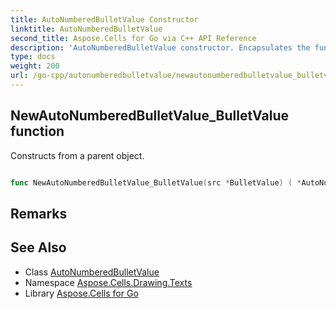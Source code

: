 ```yaml
---
title: AutoNumberedBulletValue Constructor 
linktitle: AutoNumberedBulletValue
second_title: Aspose.Cells for Go via C++ API Reference
description: 'AutoNumberedBulletValue constructor. Encapsulates the function that represents newautonumberedbulletvalue_bulletvalue in Go.'
type: docs
weight: 200
url: /go-cpp/autonumberedbulletvalue/newautonumberedbulletvalue_bulletvalue/
---
```


## NewAutoNumberedBulletValue_BulletValue function

Constructs from a parent object.

```go

func NewAutoNumberedBulletValue_BulletValue(src *BulletValue) ( *AutoNumberedBulletValue, error)

```

## Remarks


## See Also

* Class [AutoNumberedBulletValue](../)
* Namespace [Aspose.Cells.Drawing.Texts](../../)
* Library [Aspose.Cells for Go](../../../)

